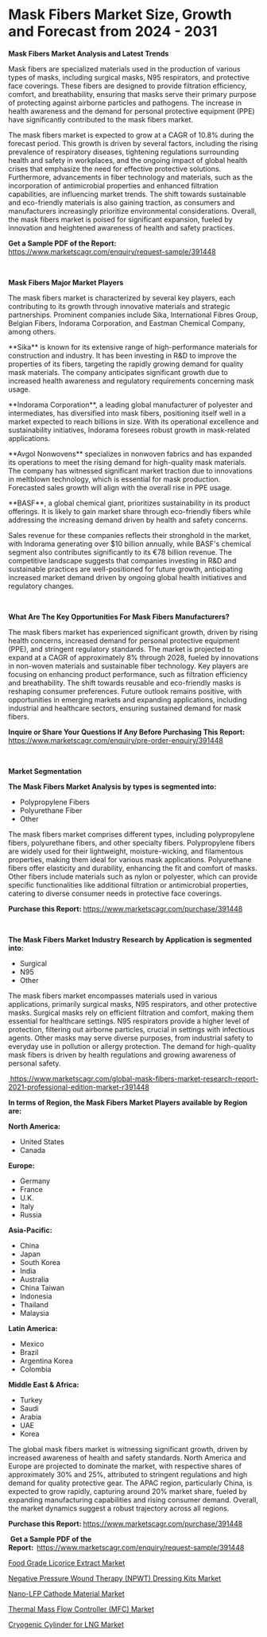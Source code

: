 <p><h1>Mask Fibers Market Size, Growth and Forecast from 2024 - 2031</h1></p><p><strong>Mask Fibers Market Analysis and Latest Trends</strong></p>
<p><p>Mask fibers are specialized materials used in the production of various types of masks, including surgical masks, N95 respirators, and protective face coverings. These fibers are designed to provide filtration efficiency, comfort, and breathability, ensuring that masks serve their primary purpose of protecting against airborne particles and pathogens. The increase in health awareness and the demand for personal protective equipment (PPE) have significantly contributed to the mask fibers market.</p><p>The mask fibers market is expected to grow at a CAGR of 10.8% during the forecast period. This growth is driven by several factors, including the rising prevalence of respiratory diseases, tightening regulations surrounding health and safety in workplaces, and the ongoing impact of global health crises that emphasize the need for effective protective solutions. Furthermore, advancements in fiber technology and materials, such as the incorporation of antimicrobial properties and enhanced filtration capabilities, are influencing market trends. The shift towards sustainable and eco-friendly materials is also gaining traction, as consumers and manufacturers increasingly prioritize environmental considerations. Overall, the mask fibers market is poised for significant expansion, fueled by innovation and heightened awareness of health and safety practices.</p></p>
<p><strong>Get a Sample PDF of the Report:&nbsp;</strong> <a href="https://www.marketscagr.com/enquiry/request-sample/391448?utm_campaign=1684&utm_medium=2&utm_source=Github&utm_content=ia&utm_term=26102024&utm_id=mask-fibers">https://www.marketscagr.com/enquiry/request-sample/391448</a></p>
<p>&nbsp;</p>
<p><strong>Mask Fibers Major Market Players</strong></p>
<p><p>The mask fibers market is characterized by several key players, each contributing to its growth through innovative materials and strategic partnerships. Prominent companies include Sika, International Fibres Group, Belgian Fibers, Indorama Corporation, and Eastman Chemical Company, among others.</p><p>**Sika** is known for its extensive range of high-performance materials for construction and industry. It has been investing in R&D to improve the properties of its fibers, targeting the rapidly growing demand for quality mask materials. The company anticipates significant growth due to increased health awareness and regulatory requirements concerning mask usage.</p><p>**Indorama Corporation**, a leading global manufacturer of polyester and intermediates, has diversified into mask fibers, positioning itself well in a market expected to reach billions in size. With its operational excellence and sustainability initiatives, Indorama foresees robust growth in mask-related applications.</p><p>**Avgol Nonwovens** specializes in nonwoven fabrics and has expanded its operations to meet the rising demand for high-quality mask materials. The company has witnessed significant market traction due to innovations in meltblown technology, which is essential for mask production. Forecasted sales growth will align with the overall rise in PPE usage.</p><p>**BASF**, a global chemical giant, prioritizes sustainability in its product offerings. It is likely to gain market share through eco-friendly fibers while addressing the increasing demand driven by health and safety concerns. </p><p>Sales revenue for these companies reflects their stronghold in the market, with Indorama generating over $10 billion annually, while BASF's chemical segment also contributes significantly to its €78 billion revenue. The competitive landscape suggests that companies investing in R&D and sustainable practices are well-positioned for future growth, anticipating increased market demand driven by ongoing global health initiatives and regulatory changes.</p></p>
<p>&nbsp;</p>
<p><strong>What Are The Key Opportunities For Mask Fibers Manufacturers?</strong></p>
<p><p>The mask fibers market has experienced significant growth, driven by rising health concerns, increased demand for personal protective equipment (PPE), and stringent regulatory standards. The market is projected to expand at a CAGR of approximately 8% through 2028, fueled by innovations in non-woven materials and sustainable fiber technology. Key players are focusing on enhancing product performance, such as filtration efficiency and breathability. The shift towards reusable and eco-friendly masks is reshaping consumer preferences. Future outlook remains positive, with opportunities in emerging markets and expanding applications, including industrial and healthcare sectors, ensuring sustained demand for mask fibers.</p></p>
<p><strong>Inquire or Share Your Questions If Any Before Purchasing This Report:</strong> <a href="https://www.marketscagr.com/enquiry/pre-order-enquiry/391448?utm_campaign=1684&utm_medium=2&utm_source=Github&utm_content=ia&utm_term=26102024&utm_id=mask-fibers">https://www.marketscagr.com/enquiry/pre-order-enquiry/391448</a></p>
<p>&nbsp;</p>
<p><strong>Market Segmentation</strong></p>
<p><strong>The Mask Fibers Market Analysis by types is segmented into:</strong></p>
<p><ul><li>Polypropylene Fibers</li><li>Polyurethane Fiber</li><li>Other</li></ul></p>
<p><p>The mask fibers market comprises different types, including polypropylene fibers, polyurethane fibers, and other specialty fibers. Polypropylene fibers are widely used for their lightweight, moisture-wicking, and filamentous properties, making them ideal for various mask applications. Polyurethane fibers offer elasticity and durability, enhancing the fit and comfort of masks. Other fibers include materials such as nylon or polyester, which can provide specific functionalities like additional filtration or antimicrobial properties, catering to diverse consumer needs in protective face coverings.</p></p>
<p><strong>Purchase this Report:&nbsp;</strong><a href="https://www.marketscagr.com/purchase/391448?utm_campaign=1684&utm_medium=2&utm_source=Github&utm_content=ia&utm_term=26102024&utm_id=mask-fibers">https://www.marketscagr.com/purchase/391448</a></p>
<p>&nbsp;</p>
<p><strong>The Mask Fibers Market Industry Research by Application is segmented into:</strong></p>
<p><ul><li>Surgical</li><li>N95</li><li>Other</li></ul></p>
<p><p>The mask fibers market encompasses materials used in various applications, primarily surgical masks, N95 respirators, and other protective masks. Surgical masks rely on efficient filtration and comfort, making them essential for healthcare settings. N95 respirators provide a higher level of protection, filtering out airborne particles, crucial in settings with infectious agents. Other masks may serve diverse purposes, from industrial safety to everyday use in pollution or allergy protection. The demand for high-quality mask fibers is driven by health regulations and growing awareness of personal safety.</p></p>
<p><a href="https://www.marketscagr.com/global-mask-fibers-market-research-report-2021-professional-edition-market-r391448?utm_campaign=1684&utm_medium=2&utm_source=Github&utm_content=ia&utm_term=26102024&utm_id=mask-fibers">&nbsp;https://www.marketscagr.com/global-mask-fibers-market-research-report-2021-professional-edition-market-r391448</a></p>
<p><strong>In terms of Region, the Mask Fibers Market Players available by Region are:</strong></p>
<p>
    <p> <strong> North America: </strong>
        <ul>
            <li>United States</li>
            <li>Canada</li>
        </ul>
        </p> 
    <p> <strong> Europe: </strong>
        <ul>
            <li>Germany</li>
            <li>France</li>
            <li>U.K.</li>
            <li>Italy</li>
            <li>Russia</li>
        </ul>
        </p> 
    <p> <strong> Asia-Pacific: </strong>
        <ul>
            <li>China</li>
            <li>Japan</li>
            <li>South Korea</li>
            <li>India</li>
            <li>Australia</li>
            <li>China Taiwan</li>
            <li>Indonesia</li>
            <li>Thailand</li>
            <li>Malaysia</li>
        </ul>
        </p> 
    <p> <strong> Latin America: </strong>
        <ul>
            <li>Mexico</li>
            <li>Brazil</li>
            <li>Argentina Korea</li>
            <li>Colombia</li>
        </ul>
        </p> 
    <p> <strong> Middle East & Africa: </strong>
        <ul>
            <li>Turkey</li>
            <li>Saudi</li>
            <li>Arabia</li>
            <li>UAE</li>
            <li>Korea</li>
        </ul>
    </p>
    </p>
<p><p>The global mask fibers market is witnessing significant growth, driven by increased awareness of health and safety standards. North America and Europe are projected to dominate the market, with respective shares of approximately 30% and 25%, attributed to stringent regulations and high demand for quality protective gear. The APAC region, particularly China, is expected to grow rapidly, capturing around 20% market share, fueled by expanding manufacturing capabilities and rising consumer demand. Overall, the market dynamics suggest a robust trajectory across all regions.</p></p>
<p><strong>Purchase this Report: </strong><a href="https://www.marketscagr.com/purchase/391448?utm_campaign=1684&utm_medium=2&utm_source=Github&utm_content=ia&utm_term=26102024&utm_id=mask-fibers">https://www.marketscagr.com/purchase/391448</a></p>
<p>&nbsp;<strong>Get a Sample PDF of the Report:&nbsp;&nbsp;</strong><a href="https://www.marketscagr.com/enquiry/request-sample/391448?utm_campaign=1684&utm_medium=2&utm_source=Github&utm_content=ia&utm_term=26102024&utm_id=mask-fibers">https://www.marketscagr.com/enquiry/request-sample/391448</a></p>
<p><strong></strong></p>
<p><p><a href="https://www.linkedin.com/pulse/evolution-food-grade-licorice-extract-market-key-shifts-h2uqc?utm_campaign=1684&utm_medium=2&utm_source=Github&utm_content=ia&utm_term=26102024&utm_id=mask-fibers">Food Grade Licorice Extract Market</a></p><p><a href="https://www.linkedin.com/pulse/mapping-negative-pressure-wound-therapy-npwt-dressing-kits-7htff?utm_campaign=1684&utm_medium=2&utm_source=Github&utm_content=ia&utm_term=26102024&utm_id=mask-fibers">Negative Pressure Wound Therapy (NPWT) Dressing Kits Market</a></p><p><a href="https://www.linkedin.com/pulse/nano-lfp-cathode-material-market-analysis-product-segmentation-jmtdc?utm_campaign=1684&utm_medium=2&utm_source=Github&utm_content=ia&utm_term=26102024&utm_id=mask-fibers">Nano-LFP Cathode Material Market</a></p><p><a href="https://www.linkedin.com/pulse/thermal-mass-flow-controller-mfc-market-segmentation-in-depth-71avf?utm_campaign=1684&utm_medium=2&utm_source=Github&utm_content=ia&utm_term=26102024&utm_id=mask-fibers">Thermal Mass Flow Controller (MFC) Market</a></p><p><a href="https://www.linkedin.com/pulse/mapping-cryogenic-cylinder-lng-market-trends-challenges-breakthroughs-uzh0f?utm_campaign=1684&utm_medium=2&utm_source=Github&utm_content=ia&utm_term=26102024&utm_id=mask-fibers">Cryogenic Cylinder for LNG Market</a></p></p>